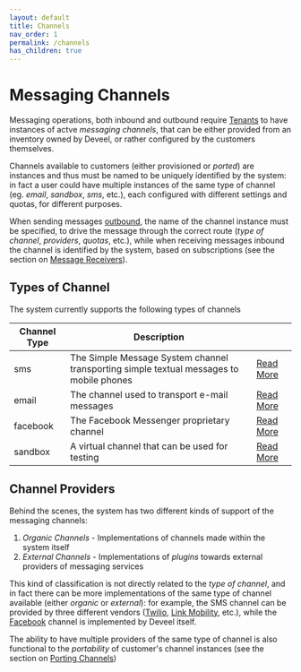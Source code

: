 ```yaml
---
layout: default
title: Channels
nav_order: 1
permalink: /channels
has_children: true
---
```


# Messaging Channels

Messaging operations, both inbound and outbound require [Tenants](/tenants) to have instances of actve _messaging channels_, that can be either provided from an inventory owned by Deveel, or rather configured by the customers themselves.

Channels available to customers (either provisioned or _ported_) are instances and thus must be named to be uniquely identified by the system: in fact a user could have multiple instances of the same type of channel (eg. _email_, _sandbox_, _sms_, etc.), each configured with different settings and quotas, for different purposes.

When sending messages [outbound](/outbound), the name of the channel instance must be specified, to drive the message through the correct route (_type of channel_, _providers_, _quotas_, etc.), while when receiving messages inbound the channel is identified by the system, based on subscriptions (see the section on [Message Receivers](/inbound/receivers)).

## Types of Channel

The system currently supports the following types of channels

| Channel Type  | Description                                                                             |                                 |
|---------------|-----------------------------------------------------------------------------------------|---------------------------------|
| sms           | The Simple Message System channel transporting simple textual messages to mobile phones | [Read More](/channels/sms)      |
| email         | The channel used to transport e-mail messages                                           | [Read More](/channels/email)    |
| facebook      | The Facebook Messenger proprietary channel                                              | [Read More](/channels/facebook) |
| sandbox       | A virtual channel that can be used for testing                                          | [Read More](/channels/sandbox)  |

## Channel Providers

Behind the scenes, the system has two different kinds of support of the messaging channels:

1. _Organic Channels_ - Implementations of channels made within the system itself
2. _External Channels_ - Implementations of _plugins_ towards external providers of messaging services

This kind of classification is not directly related to the _type of channel_, and in fact there can be more implementations of the same type of channel available (either _organic_ or _external_): for example, the SMS channel can be provided by three different vendors ([Twilio](https://twilio.com), [Link Mobility](https://linkmobility.com), etc.), while the [Facebook](https://facebook.com/messenger) channel is implemented by Deveel itself.

The ability to have multiple providers of the same type of channel is also functional to the _portability_ of customer's channel instances (see the section on [Porting Channels](/channels/port))